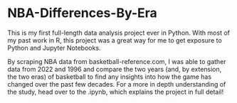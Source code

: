 # NBA-Differences-By-Era
This is my first full-length data analysis project ever in Python. With most of my past work in R, this project was a great way for me to get exposure to Python and Jupyter Notebooks.

By scraping NBA data from basketball-reference.com, I was able to gather data from 2022 and 1996 and compare the two years (and, by extension, the two eras) of basketball to find any insights into how the game has changed over the past few decades. For a more in depth understanding of the study, head over to the .ipynb, which explains the project in full detail!
